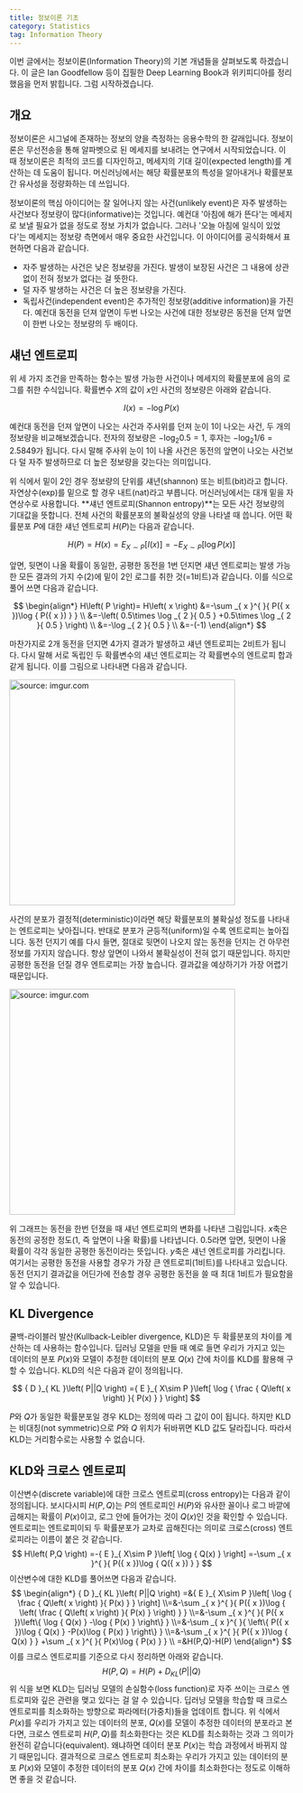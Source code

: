 ```yaml
---
title: 정보이론 기초
category: Statistics
tag: Information Theory
---
```


이번 글에서는 정보이론(Information Theory)의 기본 개념들을 살펴보도록 하겠습니다. 이 글은 Ian Goodfellow 등이 집필한 Deep Learning Book과 위키피디아를 정리했음을 먼저 밝힙니다. 그럼 시작하겠습니다.



## 개요

정보이론은 시그널에 존재하는 정보의 양을 측정하는 응용수학의 한 갈래입니다. 정보이론은 무선전송을 통해 알파벳으로 된 메세지를 보내려는 연구에서 시작되었습니다. 이 때 정보이론은 최적의 코드를 디자인하고, 메세지의 기대 길이(expected length)를 계산하는 데 도움이 됩니다. 머신러닝에서는 해당 확률분포의 특성을 알아내거나 확률분포 간 유사성을 정량화하는 데 쓰입니다.

정보이론의 핵심 아이디어는 잘 일어나지 않는 사건(unlikely event)은 자주 발생하는 사건보다 정보량이 많다(informative)는 것입니다. 예컨대 '아침에 해가 뜬다'는 메세지로 보낼 필요가 없을 정도로 정보 가치가 없습니다. 그러나 '오늘 아침에 일식이 있었다'는 메세지는 정보량 측면에서 매우 중요한 사건입니다. 이 아이디어를 공식화해서 표현하면 다음과 같습니다.

- 자주 발생하는 사건은 낮은 정보량을 가진다. 발생이 보장된 사건은 그 내용에 상관없이 전혀 정보가 없다는 걸 뜻한다.
- 덜 자주 발생하는 사건은 더 높은 정보량을 가진다.
- 독립사건(independent event)은 추가적인 정보량(additive information)을 가진다. 예컨대 동전을 던져 앞면이 두번 나오는 사건에 대한 정보량은 동전을 던져 앞면이 한번 나오는 정보량의 두 배이다.





## 섀넌 엔트로피

위 세 가지 조건을 만족하는 함수는 발생 가능한 사건이나 메세지의 확률분포에 음의 로그를 취한 수식입니다. 확률변수 $X$의 값이 $x$인 사건의 정보량은 아래와 같습니다.


$$
I\left( x \right) =-\log { P(x) }
$$


예컨대 동전을 던져 앞면이 나오는 사건과 주사위를 던져 눈이 1이 나오는 사건, 두 개의 정보량을 비교해보겠습니다. 전자의 정보량은 $-\log_{2}{0.5}=1$, 후자는 $-\log_{2}{1/6}=2.5849$가 됩니다. 다시 말해 주사위 눈이 1이 나올 사건은 동전의 앞면이 나오는 사건보다 덜 자주 발생하므로 더 높은 정보량을 갖는다는 의미입니다. 

위 식에서 밑이 2인 경우 정보량의 단위를 섀년(shannon) 또는 비트(bit)라고 합니다. 자연상수(exp)를 밑으로 할 경우 내트(nat)라고 부릅니다. 머신러닝에서는 대개 밑을 자연상수로 사용합니다. **섀넌 엔트로피(Shannon entropy)**는 모든 사건 정보량의 기대값을 뜻합니다. 전체 사건의 확률분포의 불확실성의 양을 나타낼 때 씁니다. 어떤 확률분포 $P$에 대한 섀넌 엔트로피 $H(P)$는 다음과 같습니다.


$$
H\left( P \right) =H\left( x\right) ={ E }_{ X\sim P }\left[ I\left( x \right)  \right] =-{ E }_{ X\sim P }\left[ \log { P(x) }  \right]
$$


앞면, 뒷면이 나올 확률이 동일한, 공평한 동전을 1번 던지면 섀년 엔트로피는 발생 가능한 모든 결과의 가지 수(2)에 밑이 2인 로그를 취한 것(=1비트)과 같습니다. 이를 식으로 풀어 쓰면 다음과 같습니다. 


$$
\begin{align*}
H\left( P \right)= H\left( x \right) &=-\sum _{ x }^{  }{ P({ x })\log { P({ x }) }  } \\ &=-\left( 0.5\times \log _{ 2 }{ 0.5 } +0.5\times \log _{ 2 }{ 0.5 }  \right) \\ &=-\log _{ 2 }{ 0.5 } \\ &=-(-1)
\end{align*}
$$




마찬가지로 2개 동전을 던지면 4가지 결과가 발생하고 섀년 엔트로피는 2비트가 됩니다. 다시 말해 서로 독립인 두 확률변수의 섀넌 엔트로피는 각 확률변수의 엔트로피 합과 같게 됩니다. 이를 그림으로 나타내면 다음과 같습니다.



<a href="https://imgur.com/PMVu70y"><img src="https://i.imgur.com/PMVu70y.jpg" width="400px" title="source: imgur.com" /></a>



사건의 분포가 결정적(deterministic)이라면 해당 확률분포의 불확실성 정도를 나타내는 엔트로피는 낮아집니다. 반대로 분포가 균등적(uniform)일 수록 엔트로피는 높아집니다. 동전 던지기 예를 다시 들면, 절대로 뒷면이 나오지 않는 동전을 던지는 건 아무런 정보를 가지지 않습니다. 항상 앞면이 나와서 불확실성이 전혀 없기 때문입니다. 하지만 공평한 동전을 던질 경우 엔트로피는 가장 높습니다. 결과값을 예상하기가 가장 어렵기 때문입니다. 



<a href="https://imgur.com/Pynf9sG"><img src="https://i.imgur.com/Pynf9sG.png" width="400px" title="source: imgur.com" /></a>



위 그래프는 동전을 한번 던졌을 때 섀넌 엔트로피의 변화를 나타낸 그림입니다. $x$축은 동전의 공정한 정도(1, 즉 앞면이 나올 확률)를 나타냅니다. 0.5라면 앞면, 뒷면이 나올 확률이 각각 동일한 공평한 동전이라는 뜻입니다. $y$축은 섀넌 엔트로피를 가리킵니다. 여기서는 공평한 동전을 사용할 경우가 가장 큰 엔트로피(1비트)를 나타내고 있습니다. 동전 던지기 결과값을 어딘가에 전송할 경우 공평한 동전을 쓸 때 최대 1비트가 필요함을 알 수 있습니다.





## KL Divergence

쿨백-라이블러 발산(Kullback-Leibler divergence, KLD)은 두 확률분포의 차이를 계산하는 데 사용하는 함수입니다. 딥러닝 모델을 만들 때 예로 들면 우리가 가지고 있는 데이터의 분포 $P(x)$와 모델이 추정한 데이터의 분포 $Q(x)$ 간에 차이를 KLD를 활용해 구할 수 있습니다. KLD의 식은 다음과 같이 정의됩니다.


$$
{ D }_{ KL }\left( P||Q \right) ={ E }_{ X\sim P }\left[ \log { \frac { Q\left( x \right)  }{ P(x) }  }  \right]
$$


$P$와 $Q$가 동일한 확률분포일 경우 KLD는 정의에 따라 그 값이 0이 됩니다. 하지만 KLD는 비대칭(not symmetric)으로 $P$와 $Q$ 위치가 뒤바뀌면 KLD 값도 달라집니다. 따라서 KLD는 거리함수로는 사용할 수 없습니다.





## KLD와 크로스 엔트로피

이산변수(discrete variable)에 대한 크로스 엔트로피(cross entropy)는 다음과 같이 정의됩니다. 보시다시피 $H(P,Q)$는 $P$의 엔트로피인 $H(P)$와 유사한 꼴이나 로그 바깥에 곱해지는 확률이 $P(x)$이고, 로그 안에 들어가는 것이 $Q(x)$인 것을 확인할 수 있습니다. 엔트로피는 엔트로피이되 두 확률분포가 교차로 곱해진다는 의미로 크로스(cross) 엔트로피라는 이름이 붙은 것 같습니다.
$$
H\left( P,Q \right) =-{ E }_{ X\sim P }\left[ \log { Q(x) }  \right] =-\sum _{ x }^{  }{ P({ x })\log { Q({ x }) }  }
$$
이산변수에 대한 KLD를 풀어쓰면 다음과 같습니다.
$$
\begin{align*}
{ D }_{ KL }\left( P||Q \right) =&{ E }_{ X\sim P }\left[ \log { \frac { Q\left( x \right)  }{ P(x) }  }  \right] \\=&-\sum _{ x }^{  }{ P({ x })\log { \left( \frac { Q\left( x \right)  }{ P(x) }  \right)  }  } \\=&-\sum _{ x }^{  }{ P({ x })\left\{ \log { Q(x) } -\log { P(x) }  \right\}  } \\=&-\sum _{ x }^{  }{ \left\{ P({ x })\log { Q(x) } -P(x)\log { P(x) }  \right\}  } \\=&-\sum _{ x }^{  }{ P({ x })\log { Q(x) }  } +\sum _{ x }^{  }{ P(x)\log { P(x) }  } \\ =&H(P,Q)-H(P)
\end{align*}
$$
이를 크로스 엔트로피를 기준으로 다시 정리하면 아래와 같습니다.
$$
H\left( P,Q \right) =H\left( P \right) +{ D }_{ KL }\left( P||Q \right)
$$
위 식을 보면 KLD는 딥러닝 모델의 손실함수(loss function)로 자주 쓰이는 크로스 엔트로피와 깊은 관련을 맺고 있다는 걸 알 수 있습니다. 딥러닝 모델을 학습할 때 크로스 엔트로피를 최소화하는 방향으로 파라메터(가중치)들을 업데이트 합니다. 위 식에서 $P(x)$를 우리가 가지고 있는 데이터의 분포, $Q(x)$를 모델이 추정한 데이터의 분포라고 본다면, 크로스 엔트로피 $H(P,Q)$를 최소화한다는 것은 KLD를 최소화하는 것과 그 의미가 완전히 같습니다(equivalent). 왜냐하면 데이터 분포 $P(x)$는 학습 과정에서 바뀌지 않기 때문입니다. 결과적으로 크로스 엔트로피 최소화는 우리가 가지고 있는 데이터의 분포 $P(x)$와 모델이 추정한 데이터의 분포 $Q(x)$ 간에 차이를 최소화한다는 정도로 이해하면 좋을 것 같습니다. 